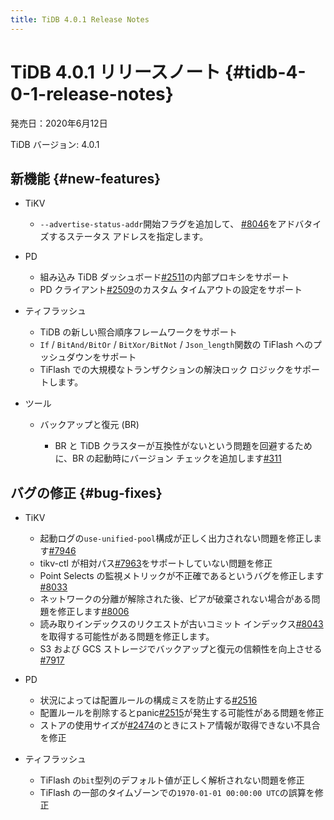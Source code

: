 ```yaml
---
title: TiDB 4.0.1 Release Notes
---
```


# TiDB 4.0.1 リリースノート {#tidb-4-0-1-release-notes}

発売日：2020年6月12日

TiDB バージョン: 4.0.1

## 新機能 {#new-features}

-   TiKV

    -   `--advertise-status-addr`開始フラグを追加して、 [#8046](https://github.com/tikv/tikv/pull/8046)をアドバタイズするステータス アドレスを指定します。

-   PD

    -   組み込み TiDB ダッシュボード[#2511](https://github.com/pingcap/pd/pull/2511)の内部プロキシをサポート
    -   PD クライアント[#2509](https://github.com/pingcap/pd/pull/2509)のカスタム タイムアウトの設定をサポート

-   ティフラッシュ

    -   TiDB の新しい照合順序フレームワークをサポート
    -   `If` / `BitAnd/BitOr` / `BitXor/BitNot` / `Json_length`関数の TiFlash へのプッシュダウンをサポート
    -   TiFlash での大規模なトランザクションの解決ロック ロジックをサポートします。

-   ツール

    -   バックアップと復元 (BR)

        -   BR と TiDB クラスターが互換性がないという問題を回避するために、BR の起動時にバージョン チェックを追加します[#311](https://github.com/pingcap/br/pull/311)

## バグの修正 {#bug-fixes}

-   TiKV

    -   起動ログの`use-unified-pool`構成が正しく出力されない問題を修正します[#7946](https://github.com/tikv/tikv/pull/7946)
    -   tikv-ctl が相対パス[#7963](https://github.com/tikv/tikv/pull/7963)をサポートしていない問題を修正
    -   Point Selects の監視メトリックが不正確であるというバグを修正します[#8033](https://github.com/tikv/tikv/pull/8033)
    -   ネットワークの分離が解除された後、ピアが破棄されない場合がある問題を修正します[#8006](https://github.com/tikv/tikv/pull/8006)
    -   読み取りインデックスのリクエストが古いコミット インデックス[#8043](https://github.com/tikv/tikv/pull/8043)を取得する可能性がある問題を修正します。
    -   S3 および GCS ストレージでバックアップと復元の信頼性を向上させる[#7917](https://github.com/tikv/tikv/pull/7917)

-   PD

    -   状況によっては配置ルールの構成ミスを防止する[#2516](https://github.com/pingcap/pd/pull/2516)
    -   配置ルールを削除するとpanic[#2515](https://github.com/pingcap/pd/pull/2515)が発生する可能性がある問題を修正
    -   ストアの使用サイズが[#2474](https://github.com/pingcap/pd/pull/2474)のときにストア情報が取得できない不具合を修正

-   ティフラッシュ

    -   TiFlash の`bit`型列のデフォルト値が正しく解析されない問題を修正
    -   TiFlash の一部のタイムゾーンでの`1970-01-01 00:00:00 UTC`の誤算を修正
